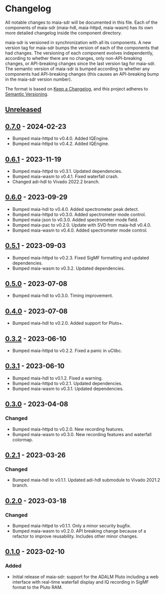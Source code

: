# Changelog

All notable changes to maia-sdr will be documented in this file. Each of the
components of maia-sdr (maia-hdl, maia-httpd, maia-wasm) has its own more
detailed changelog inside the component directory.

maia-sdr is versioned in synchronization with all its components. A new version
tag for maia-sdr bumps the version of each of the components that had
changes. The versioning of each component evolves independently, according to
whether there are no changes, only non-API-breaking changes, or API-breaking
changes since the last version tag for maia-sdr. The semantic version of
maia-sdr is bumped according to whether any components had API-breaking changes
(this causes an API-breaking bump in the maia-sdr version number).

The format is based on [Keep a Changelog](https://keepachangelog.com/en/1.0.0/),
and this project adheres to [Semantic Versioning](https://semver.org/spec/v2.0.0.html).

## [Unreleased]

## [0.7.0] - 2024-02-23

- Bumped maia-httpd to v0.4.0. Added IQEngine.
- Bumped maia-httpd to v0.4.2. Added IQEngine.

## [0.6.1] - 2023-11-19

- Bumped maia-httpd to v0.3.1. Updated dependencies.
- Bumped maia-wasm to v0.4.1. Fixed waterfall crash.
- Changed adi-hdl to Vivado 2022.2 branch.

## [0.6.0] - 2023-09-29

- Bumped maia-hdl to v0.4.0. Added spectrometer peak detect.
- Bumped maia-httpd to v0.3.0. Added spectrometer mode control.
- Bumped maia-json to v0.3.0. Added spectrometer mode field.
- Bumped maia-pac to v0.2.0. Update with SVD from maia-hdl v0.4.0.
- Bumped maia-wasm to v0.4.0. Added spectrometer mode control.

## [0.5.1] - 2023-09-03

- Bumped maia-httpd to v0.2.3. Fixed SigMF formatting and updated dependencies.
- Bumped maia-wasm to v0.3.2. Updated dependencies.

## [0.5.0] - 2023-07-08

- Bumped maia-hdl to v0.3.0. Timing improvement.

## [0.4.0] - 2023-07-08

- Bumped maia-hdl to v0.2.0. Added support for Pluto+.

## [0.3.2] - 2023-06-10

- Bumped maia-httpd to v0.2.2. Fixed a panic in uClibc.

## [0.3.1] - 2023-06-10

- Bumped maia-hdl to v0.1.2. Fixed a warning.
- Bumped maia-httpd to v0.2.1. Updated dependencies.
- Bumped maia-wasm to v0.3.1. Updated dependencies.

## [0.3.0] - 2023-04-08

### Changed

- Bumped maia-httpd to v0.2.0. New recording features.
- Bumped maia-wasm to v0.3.0. New recording features and waterfall colormap.

## [0.2.1] - 2023-03-26

### Changed

- Bumped maia-hdl to v0.1.1. Updated adi-hdl submodule to Vivado 2021.2 branch.

## [0.2.0] - 2023-03-18

### Changed

- Bumped maia-httpd to v0.1.1. Only a minor security bugfix.
- Bumped maia-wasm to v0.2.0. API breaking change because of a refactor to improve
  reusability. Includes other minor changes.

## [0.1.0] - 2023-02-10

### Added

- Initial release of maia-sdr: support for the ADALM Pluto including a web
  interface with real-time waterfall display and IQ recording in SigMF format to
  the Pluto RAM.

[unreleased]: https://github.com/maia-sdr/maia-sdr/compare/v0.7.0...HEAD
[0.7.0]: https://github.com/maia-sdr/maia-sdr/compare/v0.6.1...v0.7.0
[0.6.1]: https://github.com/maia-sdr/maia-sdr/compare/v0.6.0...v0.6.1
[0.6.0]: https://github.com/maia-sdr/maia-sdr/compare/v0.5.1...v0.6.0
[0.5.1]: https://github.com/maia-sdr/maia-sdr/compare/v0.5.0...v0.5.1
[0.5.0]: https://github.com/maia-sdr/maia-sdr/compare/v0.4.0...v0.5.0
[0.4.0]: https://github.com/maia-sdr/maia-sdr/compare/v0.3.2...v0.4.0
[0.3.2]: https://github.com/maia-sdr/maia-sdr/compare/v0.3.1...v0.3.2
[0.3.1]: https://github.com/maia-sdr/maia-sdr/compare/v0.3.0...v0.3.1
[0.3.0]: https://github.com/maia-sdr/maia-sdr/compare/v0.2.1...v0.3.0
[0.2.1]: https://github.com/maia-sdr/maia-sdr/compare/v0.2.0...v0.2.1
[0.2.0]: https://github.com/maia-sdr/maia-sdr/compare/v0.1.0...v0.2.0
[0.1.0]: https://github.com/maia-sdr/maia-sdr/releases/tag/v0.1.0
